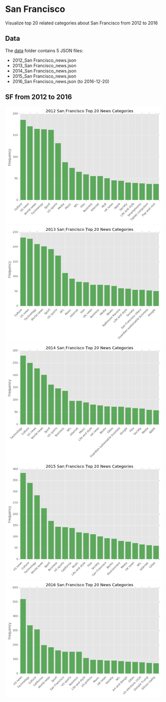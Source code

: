 # San Francisco

Visualize top 20 related categories about San Francisco from 2012 to 2016

## Data

The [data](https://github.com/letitbevi/SF/tree/master/data) folder contains 5 JSON files:

- 2012_San Francisco_news.json
- 2013_San Francisco_news.json
- 2014_San Francisco_news.json
- 2015_San Francisco_news.json
- 2016_San Francisco_news.json (to 2016-12-20)

## SF from 2012 to 2016

![2012_San_Francisco](https://github.com/letitbevi/SF/blob/master/fig/2012_San_Francisco_Top_20_News_Categories.png)
![2013_San_Francisco](https://github.com/letitbevi/SF/blob/master/fig/2013_San_Francisco_Top_20_News_Categories.png)
![2014_San_Francisco](https://github.com/letitbevi/SF/blob/master/fig/2014_San_Francisco_Top_20_News_Categories.png)
![2015_San_Francisco](https://github.com/letitbevi/SF/blob/master/fig/2015_San_Francisco_Top_20_News_Categories.png)
![2016_San_Francisco](https://github.com/letitbevi/SF/blob/master/fig/2016_San_Francisco_Top_20_News_Categories.png)


